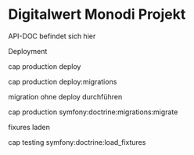 Digitalwert Monodi Projekt
==========================

API-DOC befindet sich hier


Deployment

cap production deploy

cap production deploy:migrations

migration ohne deploy durchführen

cap production symfony:doctrine:migrations:migrate

fixures laden

cap testing symfony:doctrine:load_fixtures 